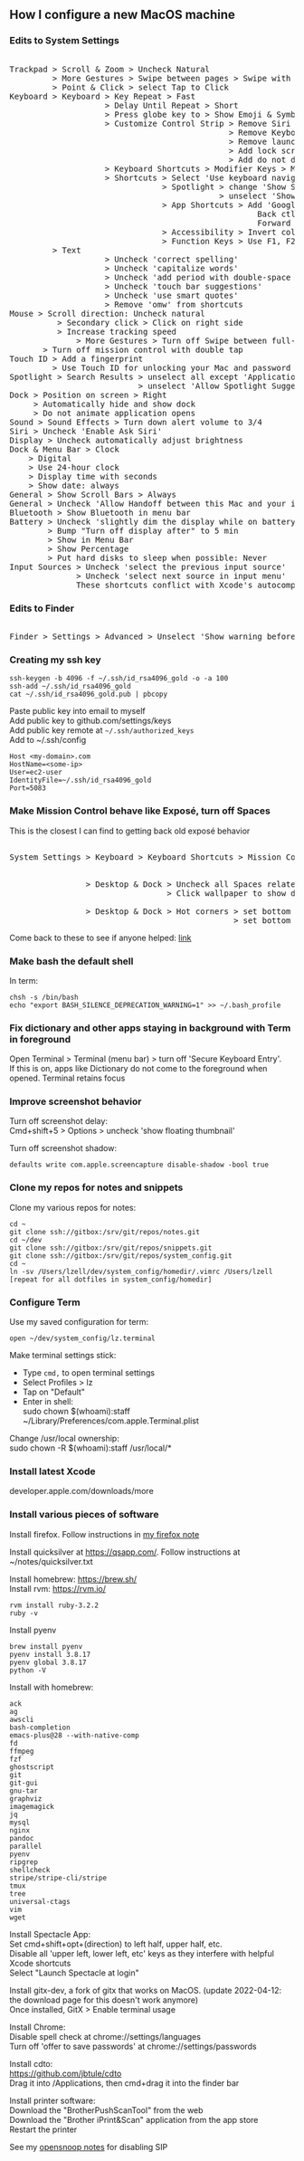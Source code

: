 ## How I configure a new MacOS machine   
  
### Edits to System Settings  
<pre>  
Trackpad > Scroll & Zoom > Uncheck Natural  
         > More Gestures > Swipe between pages > Swipe with three fingers  
         > Point & Click > select Tap to Click  
Keyboard > Keyboard > Key Repeat > Fast  
                    > Delay Until Repeat > Short  
                    > Press globe key to > Show Emoji & Symbols (this makes cmd+ctrl+space work to open emoji view)  
                    > Customize Control Strip > Remove Siri  
                                              > Remove Keyboard brightness  
                                              > Remove launchpad  
                                              > Add lock screen  
                                              > Add do not disturb  
                    > Keyboard Shortcuts > Modifier Keys > Map Caps Lock to Control  
                    > Shortcuts > Select 'Use keyboard navigation to move focus between controls'  
                                > Spotlight > change 'Show Spotlight search' to opt+space (clears cmd+space for quicksilver)  
                                            > unselect 'Show Finder search window' (why? I didn't do this the last time)  
                                > App Shortcuts > Add 'Google Chrome'  
                                                    Back ctl+h  (overrides default of cmd+[, helpful for deindent in online editors)  
                                                    Forward ctrl+l (overrides default of cmd+], helpful indent in online editors)  
                                > Accessibility > Invert colors with cmd+opt+ctrl+8  
                                > Function Keys > Use F1, F2, etc. as standard function keys  
         > Text  
                    > Uncheck 'correct spelling'  
                    > Uncheck 'capitalize words'  
                    > Uncheck 'add period with double-space  
                    > Uncheck 'touch bar suggestions'  
                    > Uncheck 'use smart quotes'  
                    > Remove 'omw' from shortcuts  
Mouse > Scroll direction: Uncheck natural  
          > Secondary click > Click on right side  
          > Increase tracking speed  
              > More Gestures > Turn off Swipe between full-screen apps w/ two fingers  
  	   > Turn off mission control with double tap  
Touch ID > Add a fingerprint  
         > Use Touch ID for unlocking your Mac and password autofill  
Spotlight > Search Results > unselect all except 'Applications', 'System Preferences', and 'Definition'  
                           > unselect 'Allow Spotlight Suggestions in Look Up' (this is now called 'Siri Suggestions')  
Dock > Position on screen > Right  
     > Automatically hide and show dock  
     > Do not animate application opens  
Sound > Sound Effects > Turn down alert volume to 3/4  
Siri > Uncheck 'Enable Ask Siri'  
Display > Uncheck automatically adjust brightness  
Dock & Menu Bar > Clock  
    > Digital  
    > Use 24-hour clock  
    > Display time with seconds  
    > Show date: always  
General > Show Scroll Bars > Always  
General > Uncheck 'Allow Handoff between this Mac and your iCloud devices' for work computer  
Bluetooth > Show Bluetooth in menu bar  
Battery > Uncheck 'slightly dim the display while on battery power'  
        > Bump "Turn off display after" to 5 min  
        > Show in Menu Bar  
        > Show Percentage  
        > Put hard disks to sleep when possible: Never  
Input Sources > Uncheck 'select the previous input source'  
              > Uncheck 'select next source in input menu'  
              These shortcuts conflict with Xcode's autocomplete (ctrl+space)  
</pre>  
  
### Edits to Finder  
<pre>  
Finder > Settings > Advanced > Unselect 'Show warning before changing an extension'  
</pre>  
  
### Creating my ssh key  
  
    ssh-keygen -b 4096 -f ~/.ssh/id_rsa4096_gold -o -a 100  
    ssh-add ~/.ssh/id_rsa4096_gold  
    cat ~/.ssh/id_rsa4096_gold.pub | pbcopy  
  
Paste public key into email to myself  
Add public key to github.com/settings/keys  
Add public key remote at `~/.ssh/authorized_keys`  
Add to ~/.ssh/config  
  
    Host <my-domain>.com  
    HostName=<some-ip>  
    User=ec2-user  
    IdentityFile=~/.ssh/id_rsa4096_gold  
    Port=5083  
  
### Make Mission Control behave like Exposé, turn off Spaces  
This is the closest I can find to getting back old exposé behavior  
<pre>  
System Settings > Keyboard > Keyboard Shortcuts > Mission Control > Uncheck 'Move left a space'  
                                                                  > Uncheck 'Move right a space'  
                                                                  > Uncheck 'Switch to Desktop'  
                > Desktop & Dock > Uncheck all Spaces related options of Mission Control  
                                 > Click wallpaper to show desktop items > Only in Stage Manager (whatever that is)  
  
                > Desktop & Dock > Hot corners > set bottom left to Mission Control (don't use a top corner because the cursor will automatically expand the huge 'desktop' unnecessary bar)  
                                               > set bottom right to Desktop  
</pre>  
  
Come back to these to see if anyone helped: [link](https://apple.stackexchange.com/questions/426144/disable-spaces-shelf-in-mission-control-all-windows-expos%C3%A9)  
  
  
### Make bash the default shell  
In term:  
  
    chsh -s /bin/bash  
    echo "export BASH_SILENCE_DEPRECATION_WARNING=1" >> ~/.bash_profile  
  
  
### Fix dictionary and other apps staying in background with Term in foreground  
Open Terminal > Terminal (menu bar) > turn off 'Secure Keyboard Entry'.  
If this is on, apps like Dictionary do not come to the foreground when opened. Terminal retains focus  
  
### Improve screenshot behavior  
  
Turn off screenshot delay:  
Cmd+shift+5 > Options > uncheck 'show floating thumbnail'  
  
Turn off screenshot shadow:  
  
    defaults write com.apple.screencapture disable-shadow -bool true  
  
  
### Clone my repos for notes and snippets  
Clone my various repos for notes:  
  
    cd ~  
    git clone ssh://gitbox:/srv/git/repos/notes.git  
    cd ~/dev  
    git clone ssh://gitbox:/srv/git/repos/snippets.git  
    git clone ssh://gitbox:/srv/git/repos/system_config.git  
    cd ~  
    ln -sv /Users/lzell/dev/system_config/homedir/.vimrc /Users/lzell  
    [repeat for all dotfiles in system_config/homedir]  
  
  
### Configure Term  
  
Use my saved configuration for term:  
  
    open ~/dev/system_config/lz.terminal  
  
Make terminal settings stick:  
  - Type `cmd,` to open terminal settings  
  - Select Profiles > lz  
  - Tap on "Default"  
  - Enter in shell:  
    sudo chown $(whoami):staff ~/Library/Preferences/com.apple.Terminal.plist  
  
Change /usr/local ownership:  
  sudo chown -R $(whoami):staff /usr/local/*  
  
  
### Install latest Xcode  
developer.apple.com/downloads/more  
  
### Install various pieces of software  
Install firefox. Follow instructions in [my firefox note](https://www.louzell.com/notes/firefox.html)  
  
Install quicksilver at https://qsapp.com/. Follow instructions at ~/notes/quicksilver.txt  
  
Install homebrew: https://brew.sh/  
Install rvm: https://rvm.io/  
  
    rvm install ruby-3.2.2  
    ruby -v  
  
Install pyenv  
  
    brew install pyenv  
    pyenv install 3.8.17  
    pyenv global 3.8.17  
    python -V  
  
  
Install with homebrew:  
  
    ack  
    ag  
    awscli  
    bash-completion  
    emacs-plus@28 --with-native-comp  
    fd  
    ffmpeg  
    fzf  
    ghostscript  
    git  
    git-gui  
    gnu-tar  
    graphviz  
    imagemagick  
    jq  
    mysql  
    nginx  
    pandoc  
    parallel  
    pyenv  
    ripgrep  
    shellcheck  
    stripe/stripe-cli/stripe  
    tmux  
    tree  
    universal-ctags  
    vim  
    wget  
  
Install Spectacle App:  
  Set cmd+shift+opt+(direction) to left half, upper half, etc.  
  Disable all 'upper left, lower left, etc' keys as they interfere with helpful Xcode shortcuts  
  Select "Launch Spectacle at login"  
  
Install gitx-dev, a fork of gitx that works on MacOS. (update 2022-04-12: the download page for this doesn't work anymore)  
  Once installed, GitX > Enable terminal usage  
  
Install Chrome:  
  Disable spell check at chrome://settings/languages  
  Turn off 'offer to save passwords' at chrome://settings/passwords  
  
Install cdto:  
  https://github.com/jbtule/cdto  
  Drag it into /Applications, then cmd+drag it into the finder bar  
  
Install printer software:  
  Download the "BrotherPushScanTool" from the web  
  Download the "Brother iPrint&Scan" application from the app store  
  Restart the printer  
  
See my [opensnoop notes](https://www.louzell.com/notes/opensnoop.html) for disabling SIP   
